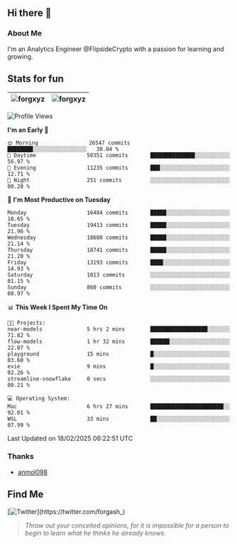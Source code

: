 ## Hi there 👋

### About Me

I'm an Analytics Engineer @FlipsideCrypto with a passion for learning and growing.
  
## Stats for fun

| <img align="center" src="https://github-readme-streak-stats.herokuapp.com/?user=forgxyz&theme=tokyonight" alt="forgxyz" /> | <img align="center" src="https://github-readme-stats.vercel.app/api?username=forgxyz&theme=tokyonight&show_icons=true" alt="forgxyz" /> |
| ------------- |------------- |


<!--START_SECTION:waka-->
![Profile Views](http://img.shields.io/badge/Profile%20Views-9-blue)

**I'm an Early 🐤** 

```text
🌞 Morning                26547 commits       ████████░░░░░░░░░░░░░░░░░   30.04 % 
🌆 Daytime                50351 commits       ██████████████░░░░░░░░░░░   56.97 % 
🌃 Evening                11235 commits       ███░░░░░░░░░░░░░░░░░░░░░░   12.71 % 
🌙 Night                  251 commits         ░░░░░░░░░░░░░░░░░░░░░░░░░   00.28 % 
```
📅 **I'm Most Productive on Tuesday** 

```text
Monday                   16484 commits       █████░░░░░░░░░░░░░░░░░░░░   18.65 % 
Tuesday                  19413 commits       █████░░░░░░░░░░░░░░░░░░░░   21.96 % 
Wednesday                18680 commits       █████░░░░░░░░░░░░░░░░░░░░   21.14 % 
Thursday                 18741 commits       █████░░░░░░░░░░░░░░░░░░░░   21.20 % 
Friday                   13193 commits       ████░░░░░░░░░░░░░░░░░░░░░   14.93 % 
Saturday                 1013 commits        ░░░░░░░░░░░░░░░░░░░░░░░░░   01.15 % 
Sunday                   860 commits         ░░░░░░░░░░░░░░░░░░░░░░░░░   00.97 % 
```


📊 **This Week I Spent My Time On** 

```text
🐱‍💻 Projects: 
near-models              5 hrs 2 mins        ██████████████████░░░░░░░   71.82 % 
flow-models              1 hr 32 mins        ██████░░░░░░░░░░░░░░░░░░░   22.07 % 
playground               15 mins             █░░░░░░░░░░░░░░░░░░░░░░░░   03.60 % 
evie                     9 mins              █░░░░░░░░░░░░░░░░░░░░░░░░   02.26 % 
streamline-snowflake     0 secs              ░░░░░░░░░░░░░░░░░░░░░░░░░   00.21 % 

💻 Operating System: 
Mac                      6 hrs 27 mins       ███████████████████████░░   92.01 % 
WSL                      33 mins             ██░░░░░░░░░░░░░░░░░░░░░░░   07.99 % 
```


 Last Updated on 18/02/2025 06:22:51 UTC
<!--END_SECTION:waka-->

### Thanks
 - [anmol098](https://github.com/anmol098/waka-readme-stats/)
  
## Find Me
[![Twitter](https://img.shields.io/twitter/url/https/twitter.com/forgash_.svg?style=social&label=Follow%20%40forgash_)](https://twitter.com/forgash_)


> *Throw out your conceited opinions, for it is impossible for a person to begin to learn what he thinks he already knows.* 
